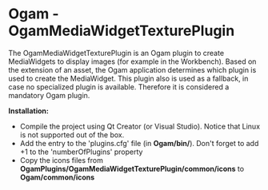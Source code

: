 # Ogam - OgamMediaWidgetTexturePlugin  
The OgamMediaWidgetTexturePlugin is an Ogam plugin to create MediaWidgets to display images (for example in the Workbench). 
Based on the extension of an asset, the Ogam application determines which plugin is used to create the MediaWidget. 
This plugin also is used as a fallback, in case no specialized plugin is available. Therefore it is considered a mandatory Ogam plugin.  
  
**Installation:**  
- Compile the project using Qt Creator (or Visual Studio). Notice that Linux is not supported out of the box.  
- Add the entry to the 'plugins.cfg'  file (in __Ogam/bin/__). Don't forget to add +1 to the 'numberOfPlugins' property  
- Copy the icons files from __OgamPlugins/OgamMediaWidgetTexturePlugin/common/icons__ to __Ogam/common/icons__
